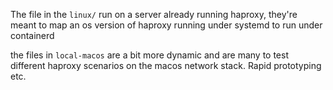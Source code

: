 The file in the `linux/` run on a server already running haproxy, they're meant to map an os version of haproxy running under systemd to run under containerd


the files in `local-macos` are a bit more dynamic and are many to test different haproxy scenarios on the macos network stack. Rapid prototyping etc. 